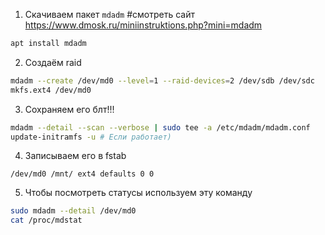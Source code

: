 1. Скачиваем пакет `mdadm`
#смотреть сайт https://www.dmosk.ru/miniinstruktions.php?mini=mdadm
```bash
apt install mdadm
```
2. Создаём raid
```bash
mdadm --create /dev/md0 --level=1 --raid-devices=2 /dev/sdb /dev/sdc
mkfs.ext4 /dev/md0
```
3. Сохраняем его блт!!!
```bash
mdadm --detail --scan --verbose | sudo tee -a /etc/mdadm/mdadm.conf
update-initramfs -u # Если работает)
```
4. Записываем его в fstab
```fstab
/dev/md0 /mnt/ ext4 defaults 0 0
```
5. Чтобы посмотреть статусы используем эту команду
```bash
sudo mdadm --detail /dev/md0
cat /proc/mdstat
```

